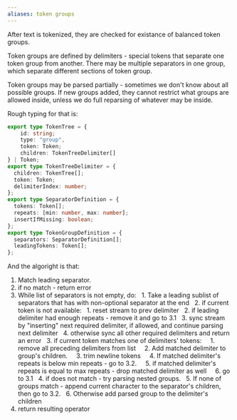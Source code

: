 ```yaml
---
aliases: token groups
---
```


After text is tokenized, they are checked for existance of balanced token groups.

Token groups are defined by delimiters - special tokens that separate one token group from another. There may be multiple separators in one group, which separate different sections of token group.

Token groups may be parsed partially - sometimes we don't know about all possible groups. If new groups added, they cannot restrict what groups are allowed inside, unless we do full reparsing of whatever may be inside.

Rough typing for that is:

```typescript
export type TokenTree = { 
	id: string; 
	type: "group", 
	token: Token; 
	children: TokenTreeDelimiter[] 
} | Token;
export type TokenTreeDelimiter = {
  children: TokenTree[];
  token: Token;
  delimiterIndex: number;
};
export type SeparatorDefinition = {
  tokens: Token[];
  repeats: [min: number, max: number];
  insertIfMissing: boolean;
};
export type TokenGroupDefinition = {
  separators: SeparatorDefinition[];
  leadingTokens: Token[];
};
```

And the algoright is that:
  
1. Match leading separator.
2. if no match - return error
3. While list of separators is not empty, do:
  1. Take a leading sublist of separators that has with non-optional separator at the end
  2. if current token is not available:
    1. reset stream to prev delimiter
    2. if leading delimiter had enough repeats - remove it and go to 3.1
    3. sync stream by "inserting" next required delimiter, if allowed, and continue parsing next delimiter
    4. otherwise sync all other required delimiters and return an error
  3. if current token matches one of delimiters' tokens:
    1. remove all preceding delimiters from list
    2. Add matched delimiter to group's children.
    3. trim newline tokens
    4. If matched delimiter's repeats is below min repeats - go to 3.2.
    5. if matched delimiter's repeats is equal to max repeats - drop matched delimiter as well
    6. go to 3.1
  4. if does not match - try parsing nested groups.
  5. If none of groups match - append current character to the separator's children, then go to 3.2.
  6. Otherwise add parsed group to the delimiter's children
4. return resulting operator

